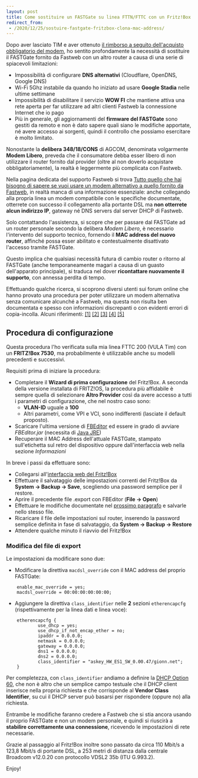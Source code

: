 ```yaml
---
layout: post
title: Come sostituire un FASTGate su linea FTTN/FTTC con un Fritz!Box senza contattare assistenza Fastweb
redirect_from:
 - /2020/12/25/sostuire-fastgate-fritzbox-clona-mac-address/
---
```


Dopo aver lasciato TIM e aver ottenuto [il rimborso a seguito dell'acquisto
obbligatorio del modem](/2020/04/20/rimborso-rate-modem-tim/), ho sentito
profondamente la necessità di sostituire il FASTGate fornito da Fastweb con un
altro router a causa di una serie di spiacevoli limitazioni:

* Impossibilità di configurare **DNS alternativi** (Cloudflare, OpenDNS, Google
  DNS)
* Wi-Fi 5Ghz instabile da quando ho iniziato ad usare **Google Stadia** nelle
  ultime settimane
* Impossibilità di disabilitare il servizio **WOW FI** che mantiene attiva una
  rete aperta per far utilizzare ad altri clienti Fastweb la connessione
  Internet che io pago
* Più in generale, gli aggiornamenti del **firmware del FASTGate** sono gestiti
  da remoto e non è dato sapere quali siano le modifiche apportate, né avere
  accesso ai sorgenti, quindi il controllo che possiamo esercitare è molto
  limitato.

Nonostante la **delibera 348/18/CONS** di AGCOM, denominata volgarmente **Modem
Libero**, preveda che il consumatore debba esser libero di non utilizzare il
router fornito dal provider (oltre al non doverlo acquistare obbligatoriamente),
la realtà è leggermente più complicata con Fastweb.

Nella pagina dedicata del supporto Fastweb si trova [Tutto quello che hai
bisogno di sapere se vuoi usare un modem alternativo a quello fornito da
Fastweb](https://www.fastweb.it/adsl-fibra-ottica/dettagli/altri-modem/), in
realtà manca di una informazione essenziale: anche collegando alla propria linea
un modem compatibile con le specifiche documentate, otterrete con successo il
collegamento alla portante DSL ma **non otterrete alcun indirizzo IP**, gateway
né DNS servers dal server DHCP di Fastweb.

Solo contattando l'assistenza, si scopre che per passare dal FASTGate ad un
router personale secondo la delibera *Modem Libero*, è necessario l'intervento
del supporto tecnico, fornendo il **MAC address del nuovo router**, affinché
possa esser abilitato e contestualmente disattivato l'accesso tramite FASTGate.

Questo implica che qualsiasi necessità futura di cambio router o ritorno al
FASTGate (anche temporaneamente magari a causa di un guasto dell'apparato
principale), si traduca nel dover **ricontattare nuovamente il supporto**, con
annessa perdita di tempo.

Effettuando qualche ricerca, si scoprono diversi utenti sui forum online che
hanno provato una procedura per poter utilizzare un modem alternativa senza
comunicare alcunché a Fastweb, ma questa non risulta ben documentata e spesso
con informazioni discrepanti o con evidenti errori di copia-incolla. Alcuni
riferimenti:
[[1]](https://www.fritzbox-forum.com/t10295-cambiare-mac-address-fritz-box#49719)
[[2]](https://www.wisp-forum.it/viewtopic.php?t=37528)
[[3]](https://www.ilpuntotecnico.com/forum/index.php/topic,82468.msg259979.html#msg259979)
[[4]](https://www.fastweb.it/forum/servizi-rete-fissa-tematiche-tecniche/prima-attivazione-con-fritzbox-t28081.html#p110082)
[[5]](https://www.amazon.it/gp/customer-reviews/RQXWJEQL0YYCH?ref_=fspcr_pl_sr_2_5_15_460169031)

## Procedura di configurazione

Questa procedura l'ho verificata sulla mia linea FTTC 200 (VULA Tim) con un
**FRITZ!Box 7530**, ma probabilmente è utilizzabile anche su modelli precedenti
e successivi.

Requisiti prima di iniziare la procedura:

* Completare il **Wizard di prima configurazione** del Fritz!Box. A seconda
  della versione installata di FRITZ!OS, la procedura più affidabile è sempre
  quella di selezionare **Altro Provider** così da avere accesso a tutti
  i parametri di configurazione, che nel nostro caso sono:
  * **VLAN-ID** uguale a **100**
  * Altri parametri, come VPI e VCI, sono indifferenti (lasciate il default
    proposto).
* Scaricare l'ultima versione di
  [FBEditor](https://github.com/proghack/FBEditor) ed essere in grado di avviare
  *FBEditor.jar* (necessita di [Java
  JRE](https://www.oracle.com/it/java/technologies/javase-jre8-downloads.html))
* Recuperare il MAC Address dell'attuale FASTGate, stampato sull'etichetta sul
  retro del dispositivo oppure dall'interfaccia web nella sezione *Informazioni*

In breve i passi da effettuare sono:

* Collegarsi all'[interfaccia web del Fritz!Box](http://fritz.box)
* Effettuare il salvataggio delle impostazioni correnti del Fritz!Box da
  **System -> Backup -> Save**, scegliendo una password semplice per il restore.
* Aprire il precedente file .export con FBEditor (**File -> Open**)
* Effettuare le modifiche documentate nel [prossimo
  paragrafo](#modifica-del-file-di-export) e salvarle nello stesso file.
* Ricaricare il file delle impostazioni sul router, inserendo la password
  semplice definita in fase di salvataggio, da **System -> Backup -> Restore**
* Attendere qualche minuto il riavvio del Fritz!Box

### Modifica del file di export

Le impostazioni da modificare sono due:

* Modificare la direttiva `macdsl_override` con il MAC address del proprio
  FASTGate:

```
    enable_mac_override = yes;
    macdsl_override = 00:00:00:00:00:00;
```

* Aggiungere la direttiva `class_identifier` nelle **2** sezioni
  `etherencapcfg` (rispettivamente per la linea dati e linea voce):

```
    etherencapcfg {
            use_dhcp = yes;
            use_dhcp_if_not_encap_ether = no;
            ipaddr = 0.0.0.0;
            netmask = 0.0.0.0;
            gateway = 0.0.0.0;
            dns1 = 0.0.0.0;
            dns2 = 0.0.0.0;
            class_identifier = "askey_HW_ES1_SW_0.00.47/gionn.net";
    }
```

Per completezza, con `class_identifier` andiamo a definire la [DHCP Option
60](https://tools.ietf.org/html/rfc2132), che non è altro che un semplice campo
testuale che il DHCP client inserisce nella propria richiesta e che corrisponde
al **Vendor Class Identifier**, su cui il DHCP server può basarsi per rispondere
(oppure no) alla richiesta.

Entrambe le modifiche faranno credere a Fastweb che si stia ancora usando il
proprio FASTGate e non un modem personale, e quindi si riuscirà a **stabilire
correttamente una connessione**, ricevendo le impostazioni di rete necessarie.

Grazie al passaggio al Fritz!Box inoltre sono passato da circa 110 Mbit/s a
123,8 Mbit/s di portante DSL, a 253 metri di distanza dalla centrale Broadcom
v12.0.20 con protocollo VDSL2 35b (ITU G.993.2).

Enjoy!
